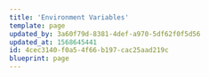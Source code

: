 ```yaml
---
title: 'Environment Variables'
template: page
updated_by: 3a60f79d-8381-4def-a970-5df62f0f5d56
updated_at: 1568645441
id: 4cec3140-f0a5-4f66-b197-cac25aad219c
blueprint: page
---
```

